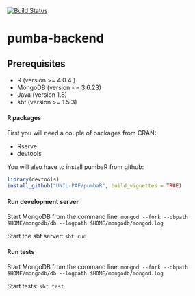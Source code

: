 [![Build Status](https://travis-ci.org/UNIL-PAF/pumba-backend.svg?branch=master)](https://travis-ci.org/UNIL-PAF/pumba-backend)

# pumba-backend

## Prerequisites
- R (version >= 4.0.4 )
- MongoDB (version <= 3.6.23)
- Java (version 1.8)
- sbt (version >= 1.5.3)

#### R packages
First you will need a couple of packages from CRAN:
- Rserve
- devtools

You will also have to install pumbaR from github:
```r
library(devtools)
install_github("UNIL-PAF/pumbaR", build_vignettes = TRUE)
```

#### Run development server
Start MongoDB from the command line:
`mongod --fork --dbpath $HOME/mongodb/db --logpath $HOME/mongodb/mongod.log`

Start the sbt server:
`sbt run`

#### Run tests
Start MongoDB from the command line:
`mongod --fork --dbpath $HOME/mongodb/db --logpath $HOME/mongodb/mongod.log`

Start tests:
`sbt test`
